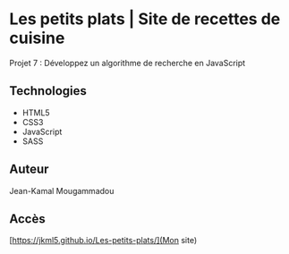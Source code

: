 # Les petits plats | Site de recettes de cuisine
Projet 7 : Développez un algorithme de recherche en JavaScript

## Technologies
- HTML5
- CSS3
- JavaScript
- SASS

## Auteur
Jean-Kamal Mougammadou

## Accès
[https://jkml5.github.io/Les-petits-plats/](Mon site)
